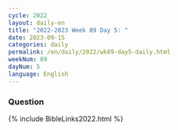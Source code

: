 ```yaml
---
cycle: 2022
layout: daily-en
title: "2022-2023 Week 89 Day 5: "
date: 2023-09-15
categories: daily
permalink: /en/daily/2022/wk89-day5-daily.html
weekNum: 89
dayNum: 5
language: English
---
```


### Question     

{% include BibleLinks2022.html %}
